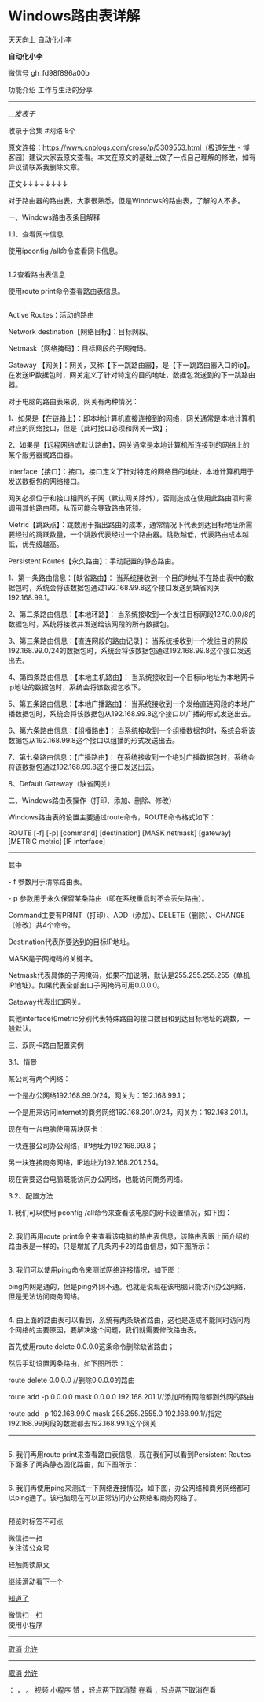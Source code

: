 #  Windows路由表详解

天天向上  [ 自动化小李 ](javascript:void\(0\);)

**自动化小李** ![]()

微信号 gh_fd98f896a00b

功能介绍 工作与生活的分享

____

___发表于_

收录于合集 #网络 8个

原文连接：https://www.cnblogs.com/croso/p/5309553.html（极道先生 -
博客园）建议大家去原文查看。本文在原文的基础上做了一点自己理解的修改，如有异议请联系我删除文章。

正文↓↓↓↓↓↓↓↓  

对于路由器的路由表，大家很熟悉，但是Windows的路由表，了解的人不多。

一、Windows路由表条目解释

1.1、查看网卡信息

使用ipconfig /all命令查看网卡信息。

![]()

1.2查看路由表信息

 使用route print命令查看路由表信息。

![]()

Active Routes：活动的路由

Network destination【网络目标】：目标网段。

Netmask【网络掩码】：目标网段的子网掩码。

Gateway
【网关】：网关，又称【下一跳路由器】，是【下一跳路由器入口的ip】。在发送IP数据包时，网关定义了针对特定的目的地址，数据包发送到的下一跳路由器。

对于电脑的路由表来说，网关有两种情况：

1、如果是【在链路上】：即本地计算机直接连接到的网络，网关通常是本地计算机对应的网络接口，但是【此时接口必须和网关一致】；

2、如果是【远程网络或默认路由】，网关通常是本地计算机所连接到的网络上的某个服务器或路由器。

Interface【接口】：接口，接口定义了针对特定的网络目的地址，本地计算机用于发送数据包的网络接口。

网关必须位于和接口相同的子网（默认网关除外），否则造成在使用此路由项时需调用其他路由项，从而可能会导致路由死锁。

Metric【跳跃点】：跳数用于指出路由的成本，通常情况下代表到达目标地址所需要经过的跳跃数量，一个跳数代表经过一个路由器。跳数越低，代表路由成本越低，优先级越高。

Persistent Routes【永久路由】：手动配置的静态路由。

1、第一条路由信息：【缺省路由】：
当系统接收到一个目的地址不在路由表中的数据包时，系统会将该数据包通过192.168.99.8这个接口发送到缺省网关192.168.99.1。

2、第二条路由信息：【本地环路】：    当系统接收到一个发往目标网段127.0.0.0/8的数据包时，系统将接收并发送给该网段的所有数据包。

3、第三条路由信息：【直连网段的路由记录】：
当系统接收到一个发往目的网段192.168.99.0/24的数据包时，系统会将该数据包通过192.168.99.8这个接口发送出去。

4、第四条路由信息：【本地主机路由】：    当系统接收到一个目标ip地址为本地网卡ip地址的数据包时，系统会将该数据包收下。

5、第五条路由信息：【本地广播路由】：
当系统接收到一个发给直连网段的本地广播数据包时，系统会将该数据包从192.168.99.8这个接口以广播的形式发送出去。

6、第六条路由信息：【组播路由】：    当系统接收到一个组播数据包时，系统会将该数据包从192.168.99.8这个接口以组播的形式发送出去。

7、第七条路由信息：【广播路由】：    在系统接收到一个绝对广播数据包时，系统会将该数据包通过192.168.99.8这个接口发送出去。

8、Default Gateway（缺省网关）

二、Windows路由表操作（打印、添加、删除、修改）

Windows路由表的设置主要通过route命令，ROUTE命令格式如下：

ROUTE [-f] [-p] [command] [destination] [MASK netmask] [gateway] [METRIC
metric] [IF  interface]  
  
---  
  
其中

\- f 参数用于清除路由表。

\- p 参数用于永久保留某条路由（即在系统重启时不会丢失路由）。

Command主要有PRINT（打印）、ADD（添加）、DELETE（删除）、CHANGE（修改）共4个命令。

Destination代表所要达到的目标IP地址。

MASK是子网掩码的关键字。

Netmask代表具体的子网掩码，如果不加说明，默认是255.255.255.255（单机IP地址）。如果代表全部出口子网掩码可用0.0.0.0。

Gateway代表出口网关。

其他interface和metric分别代表特殊路由的接口数目和到达目标地址的跳数，一般默认。

三、双网卡路由配置实例

3.1、情景

某公司有两个网络：

一个是办公网络192.168.99.0/24，网关为：192.168.99.1；

一个是用来访问internet的商务网络192.168.201.0/24，网关为：192.168.201.1。

现在有一台电脑使用两块网卡：

一块连接公司办公网络，IP地址为192.168.99.8；

另一块连接商务网络，IP地址为192.168.201.254。

现在需要这台电脑既能访问办公网络，也能访问商务网络。

3.2、配置方法

1\. 我们可以使用ipconfig /all命令来查看该电脑的网卡设置情况，如下图：

![]()

2\. 我们再用route print命令来查看该电脑的路由表信息，该路由表跟上面介绍的路由表是一样的，只是增加了几条网卡2的路由信息，如下图所示：

![]()

3\. 我们可以使用ping命令来测试网络连接情况，如下图：

ping内网是通的，但是ping外网不通。也就是说现在该电脑只能访问办公网络，但是无法访问商务网络。

![]()

4\. 由上面的路由表可以看到，系统有两条缺省路由，这也是造成不能同时访问两个网络的主要原因，要解决这个问题，我们就需要修改路由表。

首先使用route delete 0.0.0.0这条命令删除缺省路由；

然后手动设置两条路由，如下图所示：

route delete 0.0.0.0 //删除0.0.0.0的路由

route add -p 0.0.0.0 mask 0.0.0.0 192.168.201.1//添加所有网段都到外网的路由

route add -p 192.168.99.0 mask 255.255.2555.0
192.168.99.1//指定192.168.99网段的数据都去192.168.99.1这个网关  
  
---  
  
![]()

5\. 我们再用route print来查看路由表信息，现在我们可以看到Persistent Routes下面多了两条静态固化路由，如下图所示：

![]()

6\. 我们再使用ping来测试一下网络连接情况，如下图，办公网络和商务网络都可以ping通了。该电脑现在可以正常访问办公网络和商务网络了。

![]()

  

预览时标签不可点

微信扫一扫  
关注该公众号

轻触阅读原文

继续滑动看下一个

[知道了](javascript:;)

微信扫一扫  
使用小程序

****

[取消](javascript:void\(0\);) [允许](javascript:void\(0\);)

****

[取消](javascript:void\(0\);) [允许](javascript:void\(0\);)

： ， 。   视频 小程序 赞 ，轻点两下取消赞 在看 ，轻点两下取消在看

